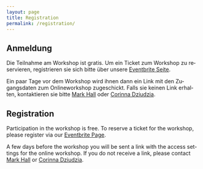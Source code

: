 ```yaml
---
layout: page
title: Registration
permalink: /registration/
---
```


<div class="language-container">
<section lang="de" markdown="1">

# Anmeldung

Die Teilnahme am Workshop ist gratis. Um ein Ticket zum Workshop zu reservieren, registrieren sie sich bitte über unsere [Eventbrite Seite](https://www.eventbrite.co.uk/e/digital-archive-and-canon-tickets-142481763791).

Ein paar Tage vor dem Workshop wird ihnen dann ein Link mit den Zugangsdaten zum Onlineworkshop zugeschickt. Falls sie keinen Link erhalten, kontaktieren sie bitte [Mark Hall](mailto://mark.hall@open.ac.uk) oder [Corinna Dziudzia](mailto://corinna.dziudzia@ku.de).

</section>
<section lang="en" markdown="1">

# Registration

Participation in the workshop is free. To reserve a ticket for the workshop, please register via our [Eventbrite Page](https://www.eventbrite.co.uk/e/digital-archive-and-canon-tickets-142481763791).

A few days before the workshop you will be sent a link with the access settings for the online workshop. If you do not receive a link, please contact [Mark Hall](mailto://mark.hall@open.ac.uk) or [Corinna Dziudzia](mailto://corinna.dziudzia@ku.de).

</section>
</div>
